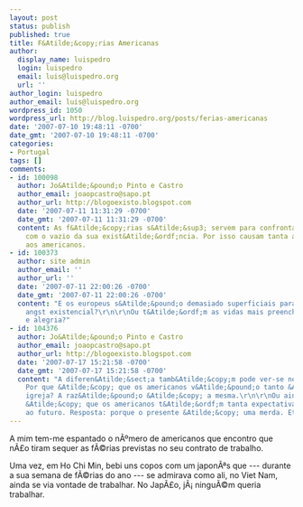 ```yaml
---
layout: post
status: publish
published: true
title: F&Atilde;&copy;rias Americanas
author:
  display_name: luispedro
  login: luispedro
  email: luis@luispedro.org
  url: ''
author_login: luispedro
author_email: luis@luispedro.org
wordpress_id: 1050
wordpress_url: http://blog.luispedro.org/posts/ferias-americanas
date: '2007-07-10 19:48:11 -0700'
date_gmt: '2007-07-10 19:48:11 -0700'
categories:
- Portugal
tags: []
comments:
- id: 100098
  author: Jo&Atilde;&pound;o Pinto e Castro
  author_email: joaopcastro@sapo.pt
  author_url: http://blogoexisto.blogspot.com
  date: '2007-07-11 11:31:29 -0700'
  date_gmt: '2007-07-11 11:31:29 -0700'
  content: As f&Atilde;&copy;rias s&Atilde;&sup3; servem para confrontar as pessoas
    com o vazio da sua exist&Atilde;&ordf;ncia. Por isso causam tanta ang&Atilde;&ordm;stia
    aos americanos.
- id: 100373
  author: site admin
  author_email: ''
  author_url: ''
  date: '2007-07-11 22:00:26 -0700'
  date_gmt: '2007-07-11 22:00:26 -0700'
  content: "E os europeus s&Atilde;&pound;o demasiado superficiais para sentirem esse
    angst existencial?\r\n\r\nOu t&Atilde;&ordf;m as vidas mais preenchidas de riso
    e alegria?"
- id: 104376
  author: Jo&Atilde;&pound;o Pinto e Castro
  author_email: joaopcastro@sapo.pt
  author_url: http://blogoexisto.blogspot.com
  date: '2007-07-17 15:21:58 -0700'
  date_gmt: '2007-07-17 15:21:58 -0700'
  content: "A diferen&Atilde;&sect;a tamb&Atilde;&copy;m pode ver-se nos fins de semana.
    Por que &Atilde;&copy; que os americanos v&Atilde;&pound;o tanto &Atilde;&nbsp;
    igreja? A raz&Atilde;&pound;o &Atilde;&copy; a mesma.\r\n\r\nOu ainda: por que
    &Atilde;&copy; que os americanos t&Atilde;&ordf;m tanta expectativa em rela&Atilde;&sect;&Atilde;&pound;o
    ao futuro. Resposta: porque o presente &Atilde;&copy; uma merda. Etc."
---
```

<p>A mim tem-me espantado o n&Atilde;&ordm;mero de americanos que encontro que n&Atilde;&pound;o tiram sequer as f&Atilde;&copy;rias previstas no seu contrato de trabalho.
<p>Uma vez, em Ho Chi Min, bebi uns copos com um japon&Atilde;&ordf;s que --- durante a sua semana de f&Atilde;&copy;rias do ano --- se admirava como ali, no Viet Nam, ainda se via vontade de trabalhar. No Jap&Atilde;&pound;o, j&Atilde;&iexcl; ningu&Atilde;&copy;m queria trabalhar. </p>
